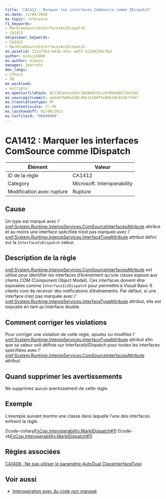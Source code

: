 ```yaml
---
title: 'CA1412 : Marquer les interfaces ComSource comme IDispatch'
ms.date: 11/04/2016
ms.topic: reference
f1_keywords:
- MarkComSourceInterfacesAsIDispatch
- CA1412
helpviewer_keywords:
- CA1412
- MarkComSourceInterfacesAsIDispatch
ms.assetid: 131a7563-0410-443c-a8f5-52104250cfb4
author: mikejo5000
ms.author: mikejo
manager: jmartens
dev_langs:
- CSharp
- VB
ms.workload:
- multiple
ms.openlocfilehash: 8211b5e9a1d2bc166868591c2470bd46671bf5d4
ms.sourcegitcommit: ae6d47b09a439cd0e13180f5e89510e3e347fd47
ms.translationtype: MT
ms.contentlocale: fr-FR
ms.lasthandoff: 02/08/2021
ms.locfileid: "99849409"
---
```

# <a name="ca1412-mark-comsource-interfaces-as-idispatch"></a>CA1412 : Marquer les interfaces ComSource comme IDispatch

|Élément|Valeur|
|-|-|
|ID de la règle|CA1412|
|Category|Microsoft. Interoperability|
|Modification avec rupture|Rupture|

## <a name="cause"></a>Cause

Un type est marqué avec l' <xref:System.Runtime.InteropServices.ComSourceInterfacesAttribute> attribut et au moins une interface spécifiée n’est pas marquée avec l' <xref:System.Runtime.InteropServices.InterfaceTypeAttribute> attribut défini sur la `InterfaceIsDispatch` valeur.

## <a name="rule-description"></a>Description de la règle

<xref:System.Runtime.InteropServices.ComSourceInterfacesAttribute> est utilisé pour identifier les interfaces d’événement qu’une classe expose aux clients COM (Component Object Model). Ces interfaces doivent être exposées comme `InterfaceIsIDispatch` pour permettre à Visual Basic 6 clients com de recevoir des notifications d’événements. Par défaut, si une interface n’est pas marquée avec l' <xref:System.Runtime.InteropServices.InterfaceTypeAttribute> attribut, elle est exposée en tant qu’interface double.

## <a name="how-to-fix-violations"></a>Comment corriger les violations

Pour corriger une violation de cette règle, ajoutez ou modifiez l' <xref:System.Runtime.InteropServices.InterfaceTypeAttribute> attribut afin que sa valeur soit définie sur InterfaceIsIDispatch pour toutes les interfaces spécifiées avec l' <xref:System.Runtime.InteropServices.ComSourceInterfacesAttribute> attribut.

## <a name="when-to-suppress-warnings"></a>Quand supprimer les avertissements

Ne supprimez aucun avertissement de cette règle.

## <a name="example"></a>Exemple

L’exemple suivant montre une classe dans laquelle l’une des interfaces enfreint la règle.

[!code-csharp[FxCop.Interoperability.MarkIDispatch#1](../code-quality/codesnippet/CSharp/ca1412-mark-comsource-interfaces-as-idispatch_1.cs)]
[!code-vb[FxCop.Interoperability.MarkIDispatch#1](../code-quality/codesnippet/VisualBasic/ca1412-mark-comsource-interfaces-as-idispatch_1.vb)]

## <a name="related-rules"></a>Règles associées

[CA1408 : Ne pas utiliser le paramètre AutoDual ClassInterfaceType](../code-quality/ca1408.md)

## <a name="see-also"></a>Voir aussi

- [Interopération avec du code non managé](/dotnet/framework/interop/index)
